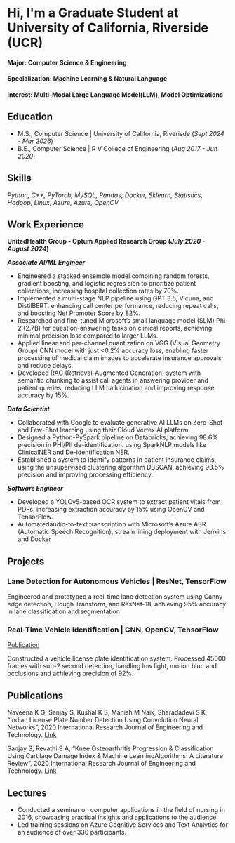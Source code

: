 # Hi, I'm a Graduate Student at University of California, Riverside (UCR)

#### Major: Computer Science & Engineering
#### Specialization: Machine Learning & Natural Language
#### Interest: Multi-Modal Large Language Model(LLM), Model Optimizations

## Education
- M.S., Computer Science  |  University of California, Riverisde (_Sept 2024 - Mar 2026_)								       		
- B.E., Computer Science  |  R V College of Engineering (_Aug 2017 - Jun 2020_)	 			        		

## Skills
_Python, C++, PyTorch, MySQL, Pandas, Docker, Sklearn, Statistics, Hadoop, Linux, Azure, Azure, OpenCV_
## Work Experience

**UnitedHealth Group - Optum Applied Research Group (_July 2020 - August 2024_)**

**_Associate AI/ML Engineer_**
- Engineered a stacked ensemble model combining random forests, gradient boosting, and logistic regres
sion to prioritize patient collections, increasing hospital collection rates by 70%.
- Implemented a multi-stage NLP pipeline using GPT 3.5, Vicuna, and DistilBERT, enhancing call center
 performance, reducing repeat calls, and boosting Net Promoter Score by 82%.
- Researched and fine-tuned Microsoft’s small language model (SLM) Phi-2 (2.7B) for question-answering
 tasks on clinical reports, achieving minimal precision loss compared to larger LLMs.
- Applied linear and per-channel quantization on VGG (Visual Geometry Group) CNN model with just
 <0.2% accuracy loss, enabling faster processing of medical claim images to accelerate insurance approvals and
 reduce delays.
- Developed RAG (Retrieval-Augmented Generation) system with semantic chunking to assist call agents in
 answering provider and patient queries, reducing LLM hallucination and improving response accuracy by 15%.

 **_Data Scientist_**
- Collaborated with Google to evaluate generative AI LLMs on Zero-Shot and Few-Shot learning using their
 Cloud Vertex AI platform.
- Designed a Python-PySpark pipeline on Databricks, achieving 98.6% precision in PHI/PII de-identification.
 using SparkNLP models like ClinicalNER and De-identification NER.
- Established a system to identify patterns in patient insurance claims, using the unsupervised clustering algorithm
 DBSCAN, achieving 98.5% precision and improving processing efficiency.

 **_Software Engineer_**
- Developed a YOLOv5-based OCR system to extract patient vitals from PDFs, increasing extraction accuracy
 by 15% using OpenCV and TensorFlow.
- Automatedaudio-to-text transcription with Microsoft’s Azure ASR (Automatic Speech Recognition), stream
lining deployment with Jenkins and Docker

## Projects
### Lane Detection for Autonomous Vehicles | ResNet, TensorFlow

Engineered and prototyped a real-time lane detection system using Canny edge detection, Hough Transform, and ResNet-18, achieving 95% accuracy in lane classification and segmentation

### Real-Time Vehicle Identification | CNN, OpenCV, TensorFlow
[Publication](https://www.irjet.net/archives/V7/i5/IRJET-V7I51215.pdf)

Constructed a vehicle license plate identification system. Processed 45000 frames with sub-2 second detection, handling low light, motion blur, and occlusions and achieving precision of 92%.

## Publications
  Naveena K G, Sanjay S, Kushal K S, Manish M Naik, Sharadadevi S K, “Indian License Plate Number Detection Using Convolution Neural Networks”, 2020 International Research Journal of Engineering and Technology. [Link](https://www.irjet.net/archives/V7/i5/IRJET-V7I51215.pdf)

  Sanjay S, Revathi S A, “Knee Osteoarthritis Progression & Classification Using Cartilage Damage Index & Machine LearningAlgorithms: A Literature Review”, 2020 International Research Journal of Engineering and Technology. [Link](https://www.irjet.net/archives/V7/i4/IRJET-V7I41123.pdf)

## Lectures
- Conducted a seminar on computer applications in the field of nursing in 2016, showcasing practical insights and applications to the audience.
- Led training sessions on Azure Cognitive Services and Text Analytics for an audience of over 330 participants.
